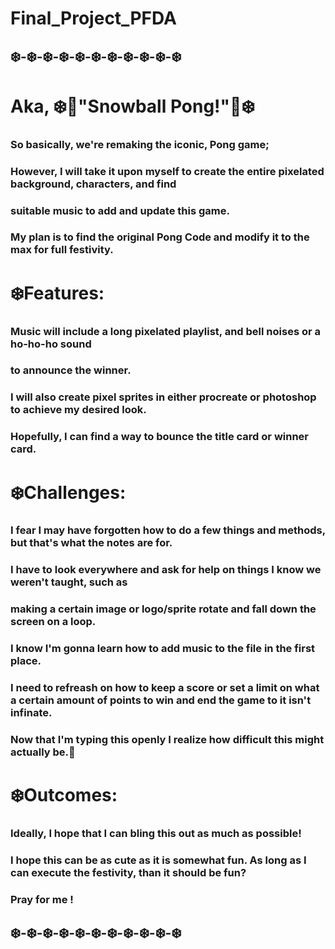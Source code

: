 # Final_Project_PFDA

## ❄️-❄️-❄️-❄️-❄️-❄️-❄️-❄️-❄️-❄️-❄️

# Aka, ❄️🎄"Snowball Pong!"🎄❄️
###   So basically, we're remaking the iconic, Pong game;
###   However, I will take it upon myself to create the entire pixelated background, characters, and find
###   suitable music to add and update this game.
###   My plan is to find the original Pong Code and modify it to the max for full festivity.


# ❄️Features: 
###   Music will include a long pixelated playlist, and bell noises or a ho-ho-ho sound
###   to announce the winner. 
###   I will also create pixel sprites in either procreate or photoshop to achieve my desired look.
###   Hopefully, I can find a way to bounce the title card or winner card.

# ❄️Challenges:
### I fear I may have forgotten how to do a few things and methods, but that's what the notes are for.
### I have to look everywhere and ask for help on things I know we weren't taught, such as
### making a certain image or logo/sprite rotate and fall down the screen on a loop.
### I know I'm gonna learn how to add music to the file in the first place.
### I need to refreash on how to keep a score or set a limit on what a certain amount of points to win and end the game to it isn't infinate.
### Now that I'm typing this openly I realize how difficult this might actually be.🥲

# ❄️Outcomes:
### Ideally, I hope that I can bling this out as much as possible!
### I hope this can be as cute as it is somewhat fun. As long as I can execute the festivity, than it should be fun?

### Pray for me !

## ❄️-❄️-❄️-❄️-❄️-❄️-❄️-❄️-❄️-❄️-❄️